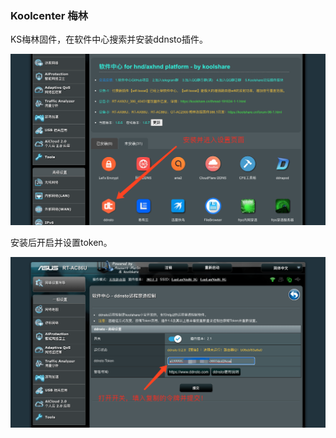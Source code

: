 ### Koolcenter 梅林

KS梅林固件，在软件中心搜索并安装ddnsto插件。

   ![image-20210201222044149](./koolshare_merlin/image-20210201222044149.png)

安装后开启并设置token。

   ![image-20210201222256261](./koolshare_merlin/image-20210201222256261.png)